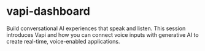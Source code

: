 # vapi-dashboard
Build conversational AI experiences that speak and listen. This session introduces Vapi and how you can connect voice inputs with generative AI to create real-time, voice-enabled applications.
